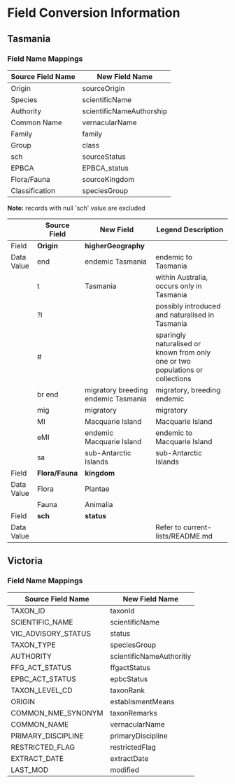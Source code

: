 # Field Conversion Information


## Tasmania
### Field Name Mappings
| **Source Field Name**|**New Field Name**|
|-----------------|-------------|
|Origin|sourceOrigin|
|Species|scientificName|
|Authority|scientificNameAuthorship|
|Common Name|vernacularName|
|Family|family|
|Group|class|
|sch|sourceStatus|
|EPBCA|EPBCA_status|
|Flora/Fauna|sourceKingdom|
|Classification|speciesGroup|
**Note:** records with null 'sch' value are excluded

|  | **Source Field**|**New Field**|Legend Description|
| --------- | ------------------|-----------------|----|
|Field|**Origin**|**higherGeography**||
|Data Value|end|endemic Tasmania|endemic to Tasmania|
||t|Tasmania |within Australia, occurs only in Tasmania|
||?i||possibly introduced and naturalised in Tasmania|
||#||sparingly naturalised or known from only one or two populations or collections|
||br end|migratory breeding endemic Tasmania|migratory, breeding endemic|
||mig|migratory|migratory|
||MI|Macquarie Island|Macquarie Island|
||eMI|endemic Macquarie Island|endemic to Macquarie Island|
||sa|sub-Antarctic Islands|sub-Antarctic Islands|
|Field|**Flora/Fauna**|**kingdom**||
|Data Value|Flora|Plantae|
||Fauna|Animalia|
|Field|**sch**|**status**||
|Data Value|||Refer to current-lists/README.md|

## Victoria
### Field Name Mappings
| **Source Field Name**|**New Field Name**|
|-----------------|-------------|
|TAXON_ID|taxonId|
|SCIENTIFIC_NAME|scientificName|
|VIC_ADVISORY_STATUS|status|
|TAXON_TYPE|speciesGroup|
|AUTHORITY|scientificNameAuthoritiy|
|FFG_ACT_STATUS|ffgactStatus|
|EPBC_ACT_STATUS|epbcStatus|
|TAXON_LEVEL_CD|taxonRank|
|ORIGIN|establismentMeans|
|COMMON_NME_SYNONYM|taxonRemarks|
|COMMON_NAME|vernacularName|
|PRIMARY_DISCIPLINE|primaryDiscipline|
|RESTRICTED_FLAG|restrictedFlag|
|EXTRACT_DATE|extractDate|
|LAST_MOD|modified|
